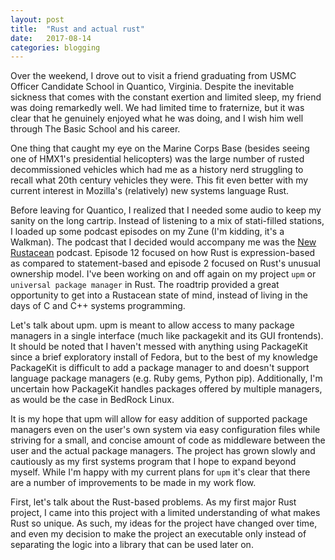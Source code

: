 ```yaml
---
layout: post
title:	"Rust and actual rust"
date:	2017-08-14
categories: blogging
---
```

Over the weekend, I drove out to visit a friend graduating from USMC Officer Candidate School in Quantico, Virginia. Despite the inevitable sickness that comes with the constant exertion and limited sleep, my friend was doing remarkedly well. We had limited time to fraternize, but it was clear that he genuinely enjoyed what he was doing, and I wish him well through The Basic School and his career.

One thing that caught my eye on the Marine Corps Base (besides seeing one of HMX1's presidential helicopters) was the large number of rusted decommissioned vehicles which had me as a history nerd struggling to recall what 20th century vehicles they were. This fit even better with my current interest in Mozilla's (relatively) new systems language Rust.

Before leaving for Quantico, I realized that I needed some audio to keep my sanity on the long cartrip. Instead of listening to a mix of stati-filled stations, I loaded up some podcast episodes on my Zune (I'm kidding, it's a Walkman). The podcast that I decided would accompany me was the [New Rustacean](http://www.newrustacean.com/) podcast. Episode 12 focused on how Rust is expression-based as compared to statement-based and episode 2 focused on Rust's unusual ownership model. I've been working on and off again on my project `upm` or `universal package manager` in Rust. The roadtrip provided a great opportunity to get into a Rustacean state of mind, instead of living in the days of C and C++ systems programming.

Let's talk about upm. upm is meant to allow access to many package managers in a single interface (much like packagekit and its GUI frontends). It should be noted that I haven't messed with anything using PackageKit since a brief exploratory install of Fedora, but to the best of my knowledge PackageKit is difficult to add a package manager to and doesn't support language package managers (e.g. Ruby gems, Python pip). Additionally, I'm uncertain how PackageKit handles packages offered by multiple managers, as would be the case in BedRock Linux.

It is my hope that upm will allow for easy addition of supported package managers even on the user's own system via easy configuration files while striving for a small, and concise amount of code as middleware between the user and the actual package managers. The project has grown slowly and cautiously as my first systems program that I hope to expand beyond myself. While I'm happy with my current plans for `upm` it's clear that there are a number of improvements to be made in my work flow.

First, let's talk about the Rust-based problems. As my first major Rust project, I came into this project with a limited understanding of what makes Rust so unique. As such, my ideas for the project have changed over time, and even my decision to make the project an executable only instead of separating the logic into a library that can be used later on.

